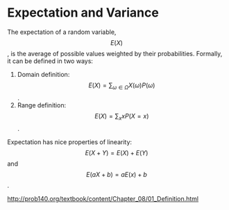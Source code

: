 # Expectation and Variance

The expectation of a random variable, $$E(X)$$, is the average of possible values weighted by their probabilities. Formally, it can be defined in two ways:
1. Domain definition: $$E(X) = \sum_{\omega \in \Omega} X(\omega) P(\omega)$$. 
2. Range definition: $$E(X) = \sum_x x P(X = x)$$.

Expectation has nice properties of linearity: $$E(X + Y) = E(X) + E(Y)$$ and $$E(aX + b) = aE(x) + b$$.

http://prob140.org/textbook/content/Chapter_08/01_Definition.html

